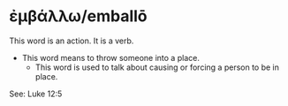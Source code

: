 # ἐμβάλλω/emballō
This word is an action. It is a verb.

* This word means to throw someone into a place.
    * This word is used to talk about causing or forcing a person to be in place.

See: Luke 12:5
